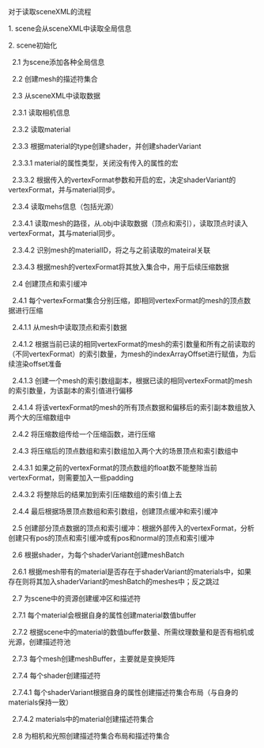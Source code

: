 对于读取sceneXML的流程

1\.	scene会从sceneXML中读取全局信息 

2\.	scene初始化

&nbsp;	2.1 为scene添加各种全局信息

&nbsp;	  2.2	 创建mesh的描述符集合

&nbsp;	2.3 从sceneXML中读取数据

&nbsp;		2.3.1 读取相机信息

&nbsp;		2.3.2 读取material

&nbsp;		2.3.3 根据material的type创建shader，并创建shaderVariant

&nbsp;			2.3.3.1 material的属性类型，关闭没有传入的属性的宏

&nbsp;		    2.3.3.2 根据传入的vertexFormat参数和开启的宏，决定shaderVariant的vertexFormat，并与material同步。

&nbsp;		    2.3.4 读取mehs信息（包括光源）

&nbsp;			2.3.4.1 读取mesh的路径，从.obj中读取数据（顶点和索引），读取顶点时读入vertexFormat，其与material同步。

&nbsp;			2.3.4.2 识别mesh的materialID，将之与之前读取的mateiral关联

&nbsp;			2.3.4.3 根据mesh的vertexFormat将其放入集合中，用于后续压缩数据

&nbsp;	2.4 创建顶点和索引缓冲

&nbsp;		2.4.1 每个vertexFormat集合分别压缩，即相同vertexFormat的mesh的顶点数据进行压缩

&nbsp;			2.4.1.1 从mesh中读取顶点和索引数据

&nbsp;			2.4.1.2 根据当前已读的相同vertexFormat的mesh的索引数量和所有之前读取的（不同vertexFormat）的索引数量，为mesh的indexArrayOffset进行赋值，为后续渲染offset准备

&nbsp;			2.4.1.3 创建一个mesh的索引数组副本，根据已读的相同vertexFormat的mesh的索引数量，为该副本的索引值进行偏移

&nbsp;			2.4.1.4 将该vertexFormat的mesh的所有顶点数据和偏移后的索引副本数组放入两个大的压缩数组中

&nbsp;		2.4.2 将压缩数组传给一个压缩函数，进行压缩

&nbsp;		2.4.3 将压缩后的顶点数组和索引数组加入两个大的场景顶点和索引数组中

&nbsp;			2.4.3.1 如果之前的vertexFormat的顶点数组的float数不能整除当前vertexFormat，则需要加入一些padding

&nbsp;			      2.4.3.2 将整除后的结果加到索引压缩数组的索引值上去

&nbsp;		2.4.4 最后根据场景顶点数组和索引数组，创建顶点缓冲和索引缓冲

&nbsp;	2.5 创建部分顶点数据的顶点和索引缓冲：根据外部传入的vertexFormat，分析创建只有pos的顶点和索引缓冲或有pos和normal的顶点和索引缓冲

&nbsp;	2.6 根据shader，为每个shaderVariant创建meshBatch

&nbsp;		2.6.1 根据mesh带有的material是否存在于shaderVariant的materials中，如果存在则将其加入shaderVariant的meshBatch的meshes中；反之跳过

&nbsp;	2.7 为scene中的资源创建缓冲区和描述符

&nbsp;		2.7.1 每个material会根据自身的属性创建material数值buffer

&nbsp;		    2.7.2 根据scene中的material的数值buffer数量、所需纹理数量和是否有相机或光源，创建描述符池

&nbsp;		2.7.3 每个mesh创建meshBuffer，主要就是变换矩阵

&nbsp;		2.7.4 每个shader创建描述符

&nbsp;			2.7.4.1 每个shaderVariant根据自身的属性创建描述符集合布局（与自身的materials保持一致）

&nbsp;			2.7.4.2 materials中的material创建描述符集合

&nbsp;	  2.8 为相机和光照创建描述符集合布局和描述符集合





